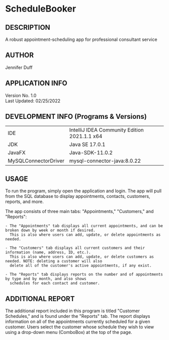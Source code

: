 # ScheduleBooker

## DESCRIPTION
A robust appointment-scheduling app for professional consultant service


## AUTHOR
Jennifer Duff


## APPLICATION INFO
Version No. 1.0  
Last Updated: 02/25/2022  


## DEVELOPMENT INFO (Programs & Versions)
|                      |                                              |
|----------------------|----------------------------------------------|
| IDE                  | IntelliJ IDEA Community Edition 2021.1.1 x64 |
| JDK                  | Java SE 17.0.1                               |
| JavaFX               | Java-SDK-11.0.2                              |
| MySQLConnectorDriver | mysql-connector-java:8.0.22                  |


## USAGE
To run the program, simply open the application and login. The app will pull from the SQL database to display appointments,
contacts, customers, reports, and more.

The app consists of three main tabs: "Appointments," "Customers," and "Reports":

	- The "Appointments" tab displays all current appointments, and can be broken down by week or month if desired.
	  This is also where users can add, update, or delete appointments as needed.

	- The "Customers" tab displays all current customers and their information (name, address, ID, etc.).
	  This is also where users can add, update, or delete customers as needed. NOTE: deleting a customer will also
	  delete all of the customer's active appointments, if any exist.

	- The "Reports" tab displays reports on the number and of appointments by type and by month, and also shows 
	  schedules for each contact and customer.


## ADDITIONAL REPORT
The additional report included in this program is titled "Customer Schedules," and is found under the "Reports" tab. The
report displays information on all of the appointments currently scheduled for a given customer. Users select the customer
whose schedule they wish to view using a drop-down menu (ComboBox) at the top of the page.

